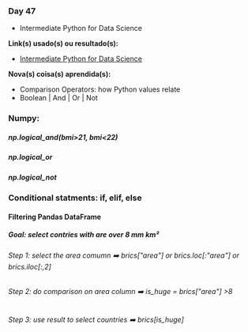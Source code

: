 ### Day 47

 - Intermediate Python for Data Science

**Link(s) usado(s) ou resultado(s):** 

 - [Intermediate Python for Data Science](https://campus.datacamp.com/courses/intermediate-python-for-data-science/dictionaries-pandas?ex=14 "Intermediate Python for Data Science")

 **Nova(s) coisa(s) aprendida(s):**
- Comparison Operators: how Python values relate
- Boolean | And | Or | Not
### Numpy: 
##### np.logical_and(bmi>21, bmi<22)
##### np.logical_or
##### np.logical_not
### Conditional statments: if, elif, else
#### Filtering Pandas DataFrame
##### Goal: select contries with are over 8 mm km² 
###### Step 1: select the area comumn :arrow_right: brics["area"] or brics.loc[:"area"] or brics.iloc[:,2]
###### Step 2: do comparison on area column :arrow_right: is_huge = brics["area"] >8
###### Step 3: use result to select countries :arrow_right: brics[is_huge]
